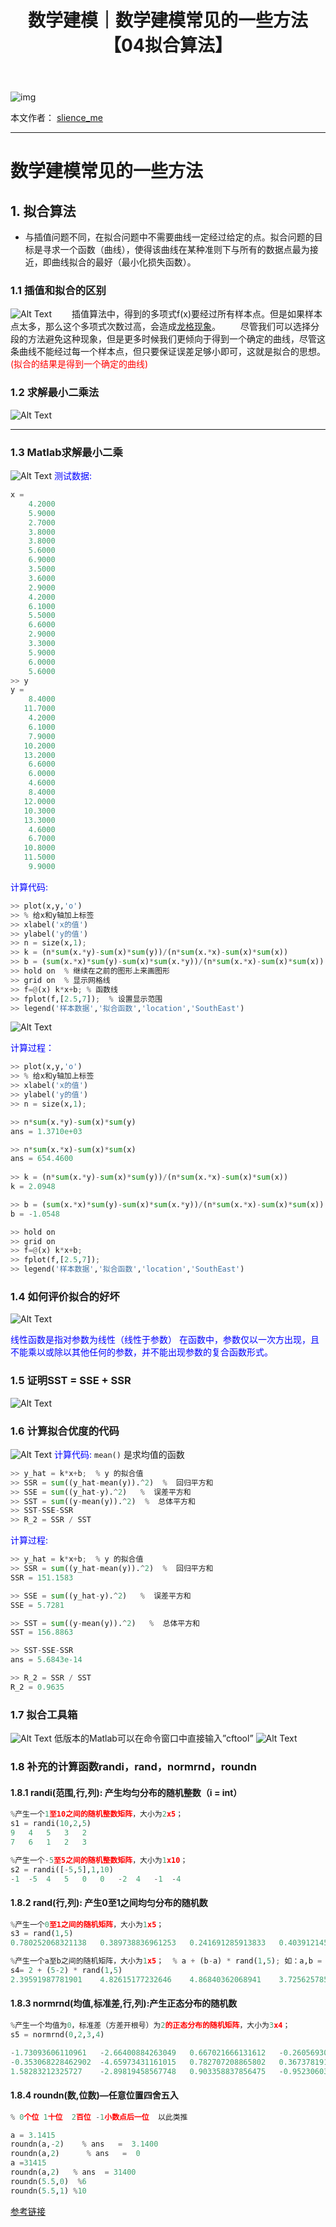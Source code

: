 ﻿---
layout: post
title: 数学建模｜数学建模常见的一些方法【04拟合算法】
categories: [数学建模]
description: 数学建模常见的一些方法【04拟合算法】
keywords: 编程语言, 数学建模
mermaid: false
sequence: false
flow: false
mathjax: false
mindmap: false
mindmap2: false
---

![img](https://raw.githubusercontent.com/slience-me/picGo/master/images/logo_slienceme3.jpeg)

本文作者： [slience_me](https://slienceme.cn/)

---

# 数学建模常见的一些方法
## 1. 拟合算法
- 与插值问题不同，在拟合问题中不需要曲线一定经过给定的点。拟合问题的目标是寻求一个函数（曲线），使得该曲线在某种准则下与所有的数据点最为接近，即曲线拟合的最好（最小化损失函数）。

### 1.1 插值和拟合的区别
![Alt Text](/images/posts/daf7ab36ab49425583c6386c580475ba.png)
&emsp;&emsp;插值算法中，得到的多项式f(x)要经过所有样本点。但是如果样本点太多，那么这个多项式次数过高，会造成[龙格现象](https://blog.csdn.net/Slience_me/article/details/119855369)。
&emsp;&emsp;尽管我们可以选择分段的方法避免这种现象，但是更多时候我们更倾向于得到一个确定的曲线，尽管这条曲线不能经过每一个样本点，但只要保证误差足够小即可，这就是拟合的思想。<font color=red>(拟合的结果是得到一个确定的曲线)</font>

### 1.2 求解最小二乘法
![Alt Text](/images/posts/380ebeac268147acaca13787537f42b0.png)

---
### 1.3 Matlab求解最小二乘
![Alt Text](/images/posts/8f23027db1c44aa38981021842931e0b.png)
<font color=blue>测试数据:</font>

```python
x =
    4.2000
    5.9000
    2.7000
    3.8000
    3.8000
    5.6000
    6.9000
    3.5000
    3.6000
    2.9000
    4.2000
    6.1000
    5.5000
    6.6000
    2.9000
    3.3000
    5.9000
    6.0000
    5.6000
>> y
y =
    8.4000
   11.7000
    4.2000
    6.1000
    7.9000
   10.2000
   13.2000
    6.6000
    6.0000
    4.6000
    8.4000
   12.0000
   10.3000
   13.3000
    4.6000
    6.7000
   10.8000
   11.5000
    9.9000
```
<font color=blue>计算代码:</font>
```python
>> plot(x,y,'o')
>> % 给x和y轴加上标签
>> xlabel('x的值')
>> ylabel('y的值')
>> n = size(x,1);
>> k = (n*sum(x.*y)-sum(x)*sum(y))/(n*sum(x.*x)-sum(x)*sum(x))
>> b = (sum(x.*x)*sum(y)-sum(x)*sum(x.*y))/(n*sum(x.*x)-sum(x)*sum(x))
>> hold on  % 继续在之前的图形上来画图形
>> grid on  % 显示网格线
>> f=@(x) k*x+b; % 函数线
>> fplot(f,[2.5,7]);  % 设置显示范围
>> legend('样本数据','拟合函数','location','SouthEast')
```
![Alt Text](/images/posts/8e1d1a57088e49ceb2223f5b61599dc5.png)

<font color=blue>计算过程：</font>
```python
>> plot(x,y,'o')
>> % 给x和y轴加上标签
>> xlabel('x的值')
>> ylabel('y的值')
>> n = size(x,1);

>> n*sum(x.*y)-sum(x)*sum(y)
ans = 1.3710e+03

>> n*sum(x.*x)-sum(x)*sum(x)
ans = 654.4600
 
>> k = (n*sum(x.*y)-sum(x)*sum(y))/(n*sum(x.*x)-sum(x)*sum(x))
k = 2.0948

>> b = (sum(x.*x)*sum(y)-sum(x)*sum(x.*y))/(n*sum(x.*x)-sum(x)*sum(x))
b = -1.0548

>> hold on
>> grid on
>> f=@(x) k*x+b;
>> fplot(f,[2.5,7]);
>> legend('样本数据','拟合函数','location','SouthEast')
```

### 1.4 如何评价拟合的好坏
![Alt Text](/images/posts/3efaf62e171b49b48a629d9d03aa02e5.png)

<font color=blue>线性函数是指对参数为线性（线性于参数）</font>
<font color=blue>在函数中，参数仅以一次方出现，且不能乘以或除以其他任何的参数，并不能出现参数的复合函数形式。</font>


### 1.5 证明SST = SSE + SSR
![Alt Text](/images/posts/a43ae5a0d2ac4fb99f03f02a333771c5.png)
### 1.6 计算拟合优度的代码
![Alt Text](/images/posts/7facf1d2e70b470d9769a36f5cef9c3e.png)
<font color=blue>计算代码:</font>
`mean()` 是求均值的函数
```python
>> y_hat = k*x+b;  % y 的拟合值
>> SSR = sum((y_hat-mean(y)).^2)  %  回归平方和
>> SSE = sum((y_hat-y).^2)   %  误差平方和
>> SST = sum((y-mean(y)).^2)  %  总体平方和
>> SST-SSE-SSR
>> R_2 = SSR / SST
```

<font color=blue>计算过程:</font>

```python
>> y_hat = k*x+b;  % y 的拟合值
>> SSR = sum((y_hat-mean(y)).^2)  %  回归平方和
SSR = 151.1583

>> SSE = sum((y_hat-y).^2)   %  误差平方和
SSE = 5.7281

>> SST = sum((y-mean(y)).^2)   %  总体平方和
SST = 156.8863

>> SST-SSE-SSR
ans = 5.6843e-14

>> R_2 = SSR / SST
R_2 = 0.9635
```
### 1.7 拟合工具箱
![Alt Text](/images/posts/9a5feeab921f49b5962482905290b175.png)
低版本的Matlab可以在命令窗口中直接输入”cftool”
![Alt Text](/images/posts/cb3d51a25d7e46f09f226140eb77b91c.png)
### 1.8 补充的计算函数randi，rand，normrnd，roundn
#### 1.8.1 randi(范围,行,列): 产生均匀分布的随机整数（i = int）
```python
%产生一个1至10之间的随机整数矩阵，大小为2x5；
s1 = randi(10,2,5)
9	4	5	3	2
7	6	1	2	3

%产生一个-5至5之间的随机整数矩阵，大小为1x10；
s2 = randi([-5,5],1,10)
-1	-5	4	5	0	0	-2	4	-1	-4
```

#### 1.8.2 rand(行,列): 产生0至1之间均匀分布的随机数

```python
%产生一个0至1之间的随机矩阵，大小为1x5；
s3 = rand(1,5)
0.780252068321138	0.389738836961253	0.241691285913833	0.403912145588115	0.0964545251683886

%产生一个a至b之间的随机矩阵，大小为1x5；  % a + (b-a) * rand(1,5); 如：a,b = 2,5
s4= 2 + (5-2) * rand(1,5)
2.39591987781901	4.82615177232646	4.86840362068941	3.72562578523540	2.17933862884147
```

#### 1.8.3 normrnd(均值,标准差,行,列):产生正态分布的随机数

```python
%产生一个均值为0，标准差（方差开根号）为2的正态分布的随机矩阵，大小为3x4；
s5 = normrnd(0,2,3,4)

-1.73093606110961	-2.66400884263049	0.667021666131612	-0.260569306291441
-0.353068228462902	-4.65973431161015	0.782707208865802	0.367378191723884
1.58283212325727	-2.89819458567748	0.903358837856475	-0.952306033238148
```

#### 1.8.4 roundn(数,位数)—任意位置四舍五入

```python
% 0个位 1十位  2百位 -1小数点后一位  以此类推

a = 3.1415
roundn(a,-2)    % ans   =  3.1400
roundn(a,2)      % ans   =  0
a =31415
roundn(a,2)   % ans  = 31400
roundn(5.5,0)  %6
roundn(5.5,1) %10
```
[参考链接](https://www.youtube.com/watch?v=G3ESRIDUC5w&list=PLvce_oy4ggsHzrmgBz8vwQqRmezDOzo1N)
